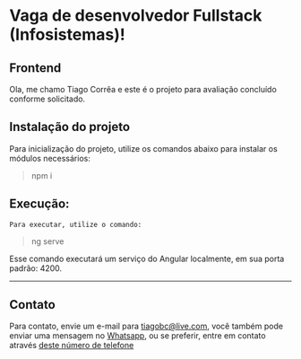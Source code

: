 # Vaga de desenvolvedor Fullstack (Infosistemas)!
## Frontend

Ola, me chamo Tiago Corrêa e este é o projeto para avaliação concluído conforme solicitado.

## Instalação do projeto

Para inicialização do projeto, utilize os comandos abaixo para instalar os módulos necessários:

>npm i 

## Execução:
    Para executar, utilize o comando:

>ng serve

Esse comando executará um serviço do Angular localmente, em sua porta padrão: 4200.

----

## Contato

Para contato, envie um e-mail para [tiagobc@live.com](mailto:tiagobc@live.com), você também pode enviar uma mensagem no [Whatsapp](https://wa.me/+5522997035254), ou se preferir, entre em contato através [deste número de telefone](tel:+5522997035254)